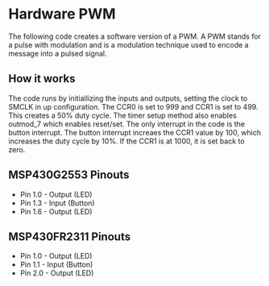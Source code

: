 # Hardware PWM
The following code creates a software version of a PWM. A PWM stands for a pulse with modulation and is a modulation technique used to encode a message into a pulsed signal.


## How it works
The code runs by initiallizing the inputs and outputs, setting the clock to SMCLK in up configuration. The CCR0 is set to 999 and CCR1 is set to 499. This creates a 50% duty cycle. The timer setup method also enables outmod_7 which enables reset/set. The only interrupt in the code is the button interrupt. The button interrupt  increaes the CCR1 value by 100, which increases the duty cycle by 10%. If the CCR1 is at 1000, it is set back to zero. 

## MSP430G2553 Pinouts
* Pin 1.0 - Output (LED)
* Pin 1.3 - Input (Button)
* Pin 1.6 - Output (LED)

## MSP430FR2311 Pinouts
* Pin 1.0 - Output (LED)
* Pin 1.1 - Input (Button)
* Pin 2.0 - Output (LED)

